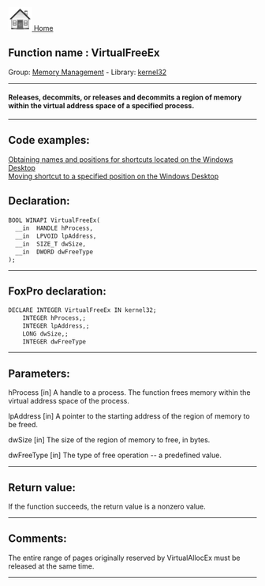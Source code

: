 [<img src="../../images/home.png"> Home ](https://github.com/VFPX/Win32API)  

## Function name : VirtualFreeEx
Group: [Memory Management](../../functions_group.md#Memory_Management)  -  Library: [kernel32](../../Libraries.md#kernel32)  
***  


#### Releases, decommits, or releases and decommits a region of memory within the virtual address space of a specified process.
***  


## Code examples:
[Obtaining names and positions for shortcuts located on the Windows Desktop](../../samples/sample_579.md)  
[Moving shortcut to a specified position on the Windows Desktop](../../samples/sample_581.md)  

## Declaration:
```foxpro  
BOOL WINAPI VirtualFreeEx(
  __in  HANDLE hProcess,
  __in  LPVOID lpAddress,
  __in  SIZE_T dwSize,
  __in  DWORD dwFreeType
);  
```  
***  


## FoxPro declaration:
```foxpro  
DECLARE INTEGER VirtualFreeEx IN kernel32;
	INTEGER hProcess,;
	INTEGER lpAddress,;
	LONG dwSize,;
	INTEGER dwFreeType  
```  
***  


## Parameters:
hProcess [in]
A handle to a process. The function frees memory within the virtual address space of the process.

lpAddress [in]
A pointer to the starting address of the region of memory to be freed.

dwSize [in]
The size of the region of memory to free, in bytes.

dwFreeType [in]
The type of free operation -- a predefined value.  
***  


## Return value:
If the function succeeds, the return value is a nonzero value.  
***  


## Comments:
The entire range of pages originally reserved by VirtualAllocEx must be released at the same time.  
  
***  

